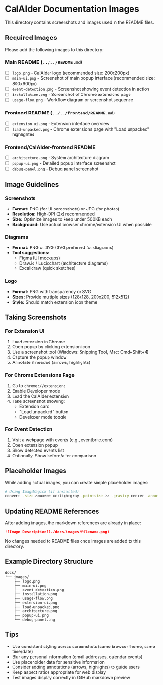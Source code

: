 # CalAIder Documentation Images

This directory contains screenshots and images used in the README files.

## Required Images

Please add the following images to this directory:

### Main README (`../../README.md`)
- [ ] `logo.png` - CalAIder logo (recommended size: 200x200px)
- [ ] `main-ui.png` - Screenshot of main popup interface (recommended size: 800x600px)
- [ ] `event-detection.png` - Screenshot showing event detection in action
- [ ] `installation.png` - Screenshot of Chrome extensions page
- [ ] `usage-flow.png` - Workflow diagram or screenshot sequence

### Frontend README (`../../frontend/README.md`)
- [ ] `extension-ui.png` - Extension interface overview
- [ ] `load-unpacked.png` - Chrome extensions page with "Load unpacked" highlighted

### Frontend/CalAIder-frontend README
- [ ] `architecture.png` - System architecture diagram
- [ ] `popup-ui.png` - Detailed popup interface screenshot
- [ ] `debug-panel.png` - Debug panel screenshot

## Image Guidelines

### Screenshots
- **Format:** PNG (for UI screenshots) or JPG (for photos)
- **Resolution:** High-DPI (2x) recommended
- **Size:** Optimize images to keep under 500KB each
- **Background:** Use actual browser chrome/extension UI when possible

### Diagrams
- **Format:** PNG or SVG (SVG preferred for diagrams)
- **Tool suggestions:** 
  - Figma (UI mockups)
  - Draw.io / Lucidchart (architecture diagrams)
  - Excalidraw (quick sketches)

### Logo
- **Format:** PNG with transparency or SVG
- **Sizes:** Provide multiple sizes (128x128, 200x200, 512x512)
- **Style:** Should match extension icon theme

## Taking Screenshots

### For Extension UI
1. Load extension in Chrome
2. Open popup by clicking extension icon
3. Use a screenshot tool (Windows: Snipping Tool, Mac: Cmd+Shift+4)
4. Capture the popup window
5. Annotate if needed (arrows, highlights)

### For Chrome Extensions Page
1. Go to `chrome://extensions`
2. Enable Developer mode
3. Load the CalAIder extension
4. Take screenshot showing:
   - Extension card
   - "Load unpacked" button
   - Developer mode toggle

### For Event Detection
1. Visit a webpage with events (e.g., eventbrite.com)
2. Open extension popup
3. Show detected events list
4. Optionally: Show before/after comparison

## Placeholder Images

While adding actual images, you can create simple placeholder images:

```bash
# Using ImageMagick (if installed)
convert -size 800x600 xc:lightgray -pointsize 72 -gravity center -annotate +0+0 "CalAIder\nScreenshot" logo.png
```

## Updating README References

After adding images, the markdown references are already in place:
```markdown
![Image Description](./docs/images/filename.png)
```

No changes needed to README files once images are added to this directory.

## Example Directory Structure

```
docs/
└── images/
    ├── logo.png
    ├── main-ui.png
    ├── event-detection.png
    ├── installation.png
    ├── usage-flow.png
    ├── extension-ui.png
    ├── load-unpacked.png
    ├── architecture.png
    ├── popup-ui.png
    └── debug-panel.png
```

## Tips

- Use consistent styling across screenshots (same browser theme, same time/date)
- Blur any personal information (email addresses, calendar events)
- Use placeholder data for sensitive information
- Consider adding annotations (arrows, highlights) to guide users
- Keep aspect ratios appropriate for web display
- Test images display correctly in GitHub markdown preview
